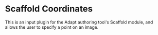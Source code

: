 # Scaffold Coordinates

This is an input plugin for the Adapt authoring tool's Scaffold module, and allows the user to specify a point on an image.
